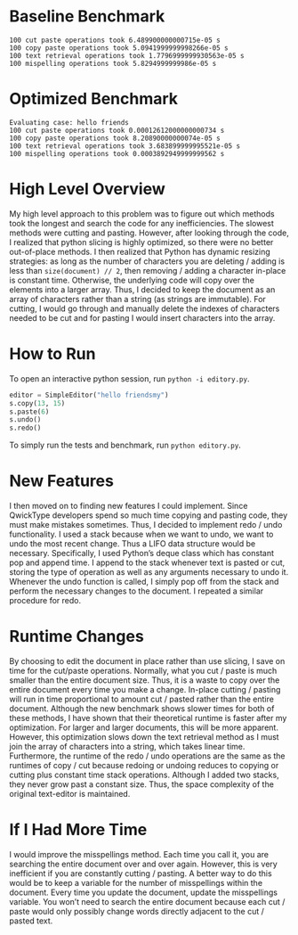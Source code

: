 # Baseline Benchmark
```
100 cut paste operations took 6.489900000000715e-05 s
100 copy paste operations took 5.0941999999998266e-05 s
100 text retrieval operations took 1.7796999999930563e-05 s
100 mispelling operations took 5.8294999999986e-05 s
```
# Optimized Benchmark
```
Evaluating case: hello friends
100 cut paste operations took 0.00012612000000000734 s
100 copy paste operations took 8.20890000000074e-05 s
100 text retrieval operations took 3.683899999995521e-05 s
100 mispelling operations took 0.0003892949999999562 s
```
# High Level Overview
My high level approach to this problem was to figure out which methods took the longest and search the code for any inefficiencies. The slowest methods were cutting and pasting. However, after looking through the code, I realized that python slicing is highly optimized, so there were no better out-of-place methods. I then realized that Python has dynamic resizing strategies: as long as the number of characters you are deleting / adding is less than `size(document) // 2`, then removing / adding a character in-place is constant time. Otherwise, the underlying code will copy over the elements into a larger array. Thus, I decided to keep the document as an array of characters rather than a string (as strings are immutable). For cutting, I would go through and manually delete the indexes of characters needed to be cut and for pasting I would insert characters into the array. 
# How to Run
To open an interactive python session, run `python -i editory.py`.
```python
editor = SimpleEditor("hello friendsmy")
s.copy(13, 15)
s.paste(6)
s.undo()
s.redo()
```
To simply run the tests and benchmark, run `python editory.py`.

# New Features
I then moved on to finding new features I could implement. Since QwickType developers spend so much time copying and pasting code, they must make mistakes sometimes. Thus, I decided to implement redo / undo functionality. I used a stack because when we want to undo, we want to undo the most recent change. Thus a LIFO data structure would be necessary. Specifically, I used Python’s deque class which has constant pop and append time. I append to the stack whenever text is pasted or cut, storing the type of operation as well as any arguments necessary to undo it. Whenever the undo function is called, I simply pop off from the stack and perform the necessary changes to the document. I repeated a similar procedure for redo.

# Runtime Changes
By choosing to edit the document in place rather than use slicing, I save on time for the cut/paste operations. Normally, what you cut / paste is much smaller than the entire document size. Thus, it is a waste to copy over the entire document every time you make a change. In-place cutting / pasting will run in time proportional to amount cut / pasted rather than the entire document. Although the new benchmark shows slower times for both of these methods, I have shown that their theoretical runtime is faster after my optimization. For larger and larger documents, this will be more apparent. However, this optimization slows down the text retrieval method as I must join the array of characters into a string, which takes linear time. Furthermore, the runtime of the redo / undo operations are the same as the runtimes of copy / cut because redoing or undoing reduces to copying or cutting plus constant time stack operations. Although I added two stacks, they never grow past a constant size. Thus, the space complexity of the original text-editor is maintained.

# If I Had More Time
I would improve the misspellings method. Each time you call it, you are searching the entire document over and over again. However, this is very inefficient if you are constantly cutting / pasting. A better way to do this would be to keep a variable for the number of misspellings within the document. Every time you update the document, update the misspellings variable. You won’t need to search the entire document because each cut / paste would only possibly change words directly adjacent to the cut / pasted text.
